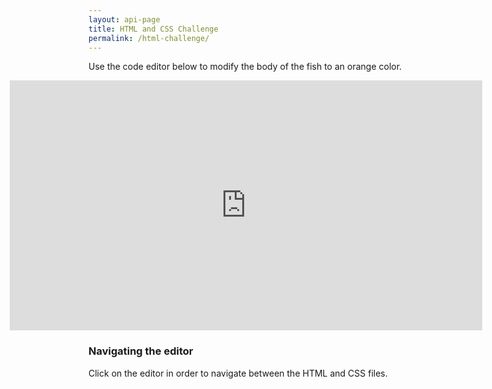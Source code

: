 ```yaml
---
layout: api-page
title: HTML and CSS Challenge
permalink: /html-challenge/
---
```


Use the code editor below to modify the body of the fish to an orange color.

<iframe src="https://embed.plnkr.co/hbQCmy9BQ5BWcMvcAmZB?show=app,preview"
        frameborder="0"
        width="150%"
        height="400px"
        style="margin: 0 auto; display: block; margin-left:-25%;"></iframe>

<div id="test"></div>

<script>
console.log(document.getElementsByClassName("fish")[0].style.backgroundColor);
console.log(document.getElementByClassName("fish-body")[0].style.backgroundColor);
console.log(document.getElementByClassName("fish-body")[1].style.backgroundColor);
</script>
### Navigating the editor
Click on the editor in order to navigate between the HTML and CSS files.


